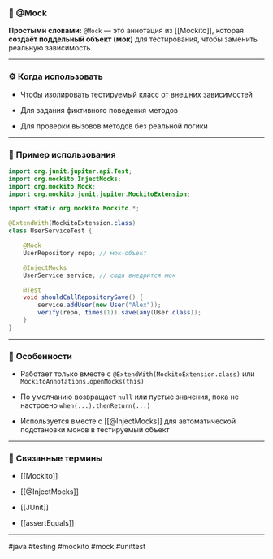 ### 🧾 **@Mock**

**Простыми словами:** `@Mock` — это аннотация из [[Mockito]], которая **создаёт поддельный объект (мок)** для тестирования, чтобы заменить реальную зависимость.

---

### ⚙️ **Когда использовать**

- Чтобы изолировать тестируемый класс от внешних зависимостей
    
- Для задания фиктивного поведения методов
    
- Для проверки вызовов методов без реальной логики
    

---

### 📌 **Пример использования**

```java
import org.junit.jupiter.api.Test;
import org.mockito.InjectMocks;
import org.mockito.Mock;
import org.mockito.junit.jupiter.MockitoExtension;

import static org.mockito.Mockito.*;

@ExtendWith(MockitoExtension.class)
class UserServiceTest {

    @Mock
    UserRepository repo; // мок-объект

    @InjectMocks
    UserService service; // сюда внедрится мок

    @Test
    void shouldCallRepositorySave() {
        service.addUser(new User("Alex"));
        verify(repo, times(1)).save(any(User.class));
    }
}
```

---

### 🧠 **Особенности**

- Работает только вместе с `@ExtendWith(MockitoExtension.class)` или `MockitoAnnotations.openMocks(this)`
    
- По умолчанию возвращает `null` или пустые значения, пока не настроено `when(...).thenReturn(...)`
    
- Используется вместе с [[@InjectMocks]] для автоматической подстановки моков в тестируемый объект
    

---

### 🔗 **Связанные термины**

- [[Mockito]]
    
- [[@InjectMocks]]
    
- [[JUnit]]
    
- [[assertEquals]]
    

---

#java #testing #mockito #mock #unittest